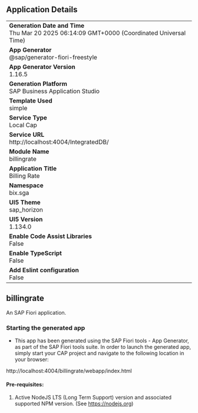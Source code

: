 ## Application Details
|               |
| ------------- |
|**Generation Date and Time**<br>Thu Mar 20 2025 06:14:09 GMT+0000 (Coordinated Universal Time)|
|**App Generator**<br>@sap/generator-fiori-freestyle|
|**App Generator Version**<br>1.16.5|
|**Generation Platform**<br>SAP Business Application Studio|
|**Template Used**<br>simple|
|**Service Type**<br>Local Cap|
|**Service URL**<br>http://localhost:4004/IntegratedDB/|
|**Module Name**<br>billingrate|
|**Application Title**<br>Billing Rate|
|**Namespace**<br>bix.sga|
|**UI5 Theme**<br>sap_horizon|
|**UI5 Version**<br>1.134.0|
|**Enable Code Assist Libraries**<br>False|
|**Enable TypeScript**<br>False|
|**Add Eslint configuration**<br>False|

## billingrate

An SAP Fiori application.

### Starting the generated app

-   This app has been generated using the SAP Fiori tools - App Generator, as part of the SAP Fiori tools suite.  In order to launch the generated app, simply start your CAP project and navigate to the following location in your browser:

http://localhost:4004/billingrate/webapp/index.html

#### Pre-requisites:

1. Active NodeJS LTS (Long Term Support) version and associated supported NPM version.  (See https://nodejs.org)


